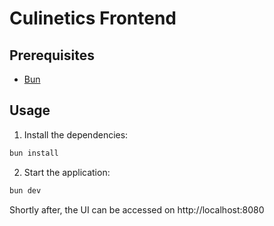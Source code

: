 # Culinetics Frontend

## Prerequisites

- [Bun](https://bun.sh/)

## Usage

1. Install the dependencies:

```sh
bun install
```

2. Start the application:

```sh
bun dev
```

Shortly after, the UI can be accessed on http://localhost:8080
